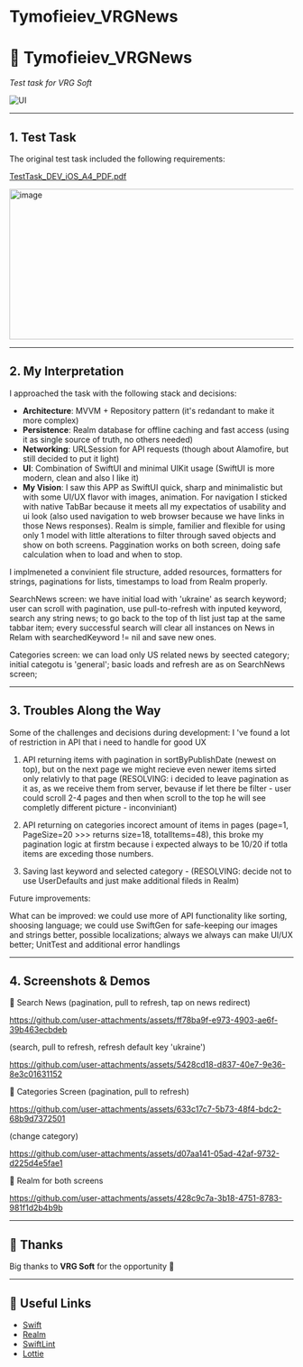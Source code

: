 # Tymofieiev_VRGNews
# 📰 Tymofieiev\_VRGNews

*Test task for VRG Soft*

![UI](https://img.shields.io/badge/UI-SwiftUI-purple)

---

## 1. Test Task

The original test task included the following requirements:

[TestTask_DEV_iOS_A4_PDF.pdf](https://github.com/user-attachments/files/22454885/TestTask_DEV_iOS_A4_PDF.pdf)

<img width="824" height="267" alt="image" src="https://github.com/user-attachments/assets/737e20e4-acd3-4c64-81b1-f2de88c30b0c" />


---

## 2. My Interpretation

I approached the task with the following stack and decisions:

* **Architecture**: MVVM + Repository pattern (it's redandant to make it more complex)
* **Persistence**: Realm database for offline caching and fast access (using it as single source of truth, no others needed)
* **Networking**: URLSession for API requests (though about Alamofire, but still decided to put it light)
* **UI**: Combination of SwiftUI and minimal UIKit usage (SwiftUI is more modern, clean and also I like it)
* **My Vision**:
I saw this APP as SwiftUI quick, sharp and minimalistic but with some UI/UX flavor with images, animation. For navigation I sticked with native TabBar because it meets all my expectatios of usability and ui look (also used navigation to web browser because we have links in those News responses). Realm is simple, familier and flexible for using only 1 model with little alterations to filter through saved objects and show on both screens. Paggination works on both screen, doing safe calculation when to load and when to stop.

I implmeneted a convinient file structure, added resources, formatters for strings, paginations for lists, timestamps to load from Realm properly.

SearchNews screen: we have initial load with 'ukraine' as search keyword; user can scroll with pagination, use pull-to-refresh with inputed keyword, search any string news; to go back to the top of th list just tap at the same tabbar item; every successful search will clear all instances on News in Relam with searchedKeyword != nil and save new ones.

Categories screen: we can load only US related news by seected category; initial categotu is 'general'; basic loads and refresh are as on SearchNews screen;

---

## 3. Troubles Along the Way

Some of the challenges and decisions during development:
I 've found a lot of restriction in API that i need to handle for good UX
1. API returning items with pagination in sortByPublishDate (newest on top), but on the next page we might recieve even newer items sirted only relativly to that page (RESOLVING: i decided to leave pagination as it as, as we receive them from server, bevause if let there be filter - user could scroll 2-4 pages and then when scroll to the top he will see completly different picture - inconviniant)

2. API returning on categories incorect amount of items in pages (page=1, PageSize=20 >>> returns size=18, totalItems=48), this broke my pagination logic at firstm because i expected always to be 10/20 if totla items are exceding those numbers.

3. Saving last keyword and selected category - (RESOLVING: decide not to use UserDefaults and just make additional fileds in Realm)

Future improvements:

What can be improved: we could use more of API functionality like sorting, shoosing language; we could use SwiftGen for safe-keeping our images and strings better, possible localizations; always we always can make UI/UX better; UnitTest and additional error handlings

---

## 4. Screenshots & Demos

📱 Search News 
(pagination, pull to refresh, tap on news redirect)

https://github.com/user-attachments/assets/ff78ba9f-e973-4903-ae6f-39b463ecbdeb

(search, pull to refresh, refresh default key 'ukraine')

https://github.com/user-attachments/assets/5428cd18-d837-40e7-9e36-8e3c01631152



📱 Categories Screen
(pagination, pull to refresh)

https://github.com/user-attachments/assets/633c17c7-5b73-48f4-bdc2-68b9d7372501


(change category)

https://github.com/user-attachments/assets/d07aa141-05ad-42af-9732-d225d4e5fae1



📱 Realm for both screens

https://github.com/user-attachments/assets/428c9c7a-3b18-4751-8783-981f1d2b4b9b



---

## 🙏 Thanks

Big thanks to **VRG Soft** for the opportunity 🙌

---

## 🔗 Useful Links

* [Swift](https://swift.org/)
* [Realm](https://realm.io/)
* [SwiftLint](https://github.com/realm/SwiftLint)
* [Lottie](https://github.com/airbnb/lottie-ios)
